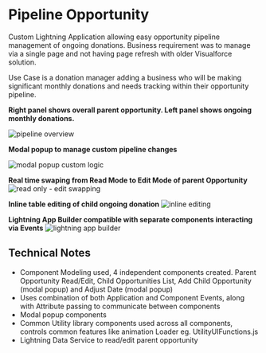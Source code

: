 # Pipeline Opportunity
Custom Lightning Application allowing easy opportunity pipeline management of ongoing donations. Business requirement was to manage via a single page and not having page refresh with older Visualforce solution.

Use Case is a donation manager adding a business who will be making significant monthly donations and needs tracking within their opportunity pipeline.

**Right panel shows overall parent opportunity. Left panel shows ongoing monthly donations.**

![pipeline overview](https://user-images.githubusercontent.com/42108324/53407078-7007f180-3a0f-11e9-9058-11867522220e.png)

**Modal popup to manage custom pipeline changes**

![modal popup custom logic](https://user-images.githubusercontent.com/42108324/53407653-c75a9180-3a10-11e9-95a0-75bb35e5d717.png)

**Real time swaping from Read Mode to Edit Mode of parent Opportunity**
![read only - edit swapping](https://user-images.githubusercontent.com/42108324/53407671-d0e3f980-3a10-11e9-9eef-42d5bd9e0116.png)

**Inline table editing of child ongoing donation**
![inline editing](https://user-images.githubusercontent.com/42108324/53407687-d80b0780-3a10-11e9-943b-3d8925915f98.png)

**Lightning App Builder compatible with separate components interacting via Events**
![lightning app builder](https://user-images.githubusercontent.com/42108324/53407698-e0fbd900-3a10-11e9-9ad5-9c778a2a2a15.png)

## Technical Notes
* Component Modeling used, 4 independent components created. Parent Opportunity Read/Edit, Child Opportunities List, Add Child Opportunity (modal popup) and Adjust Date (modal popup)
* Uses combination of both Application and Component Events, along with Attribute passing to communicate between components
* Modal popup components
* Common Utility library components used across all components, controls common features like animation Loader eg. UtilityUIFunctions.js
* Lightning Data Service to read/edit parent opportunity
